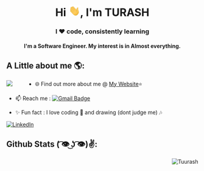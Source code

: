 <link rel="stylesheet" href="https://cdn.jsdelivr.net/gh/devicons/devicon@v2.11.0/devicon.min.css">
<h1 align="center">Hi <img src="https://raw.githubusercontent.com/ABSphreak/ABSphreak/master/gifs/Hi.gif" width="30px">, I'm TURASH</h1>
<h3 align="center">I ❤️ code, consistently learning</h3>

<h4 align='center'>I'm a Software Engineer. My interest is in Almost everything.</h4>


## A Little about me 🌎:
<img align='left' src='https://media.giphy.com/media/ZRtME5Wuk8Togu6jui/giphy.gif' width='15%'/>





- 🌐 Find out more about me @ <a href="https://tuurash.github.io/">My Website</a>⭐

- 📫 Reach me : 
[![Gmail Badge](https://img.shields.io/badge/-Gmail-ffffff?style=flat-square&logo=Gmail&logoColor=red&link=mailto:vsasvipul@gmail.com)](mailto:h.mohaimanul@gmail.com)


- ✨ Fun fact : I love coding 🐶 and drawing (dont judge me) 🎶

<p align="right">

  
  

<a href="https://www.linkedin.com/in/mohaimanul-haque-7463b8187/" target="_blank"><img src="https://img.shields.io/badge/LinkedIn-%230077B5.svg?&style=flat-square&logo=linkedin&logoColor=white" alt="LinkedIn"></a>







## Github Stats  ( ͡👁️ ͜ʖ ͡👁️)✌:
<p align="right"><img src="https://github-readme-stats.vercel.app/api?username=Tuurash&theme=graywhite&show_icons=true&hide_border=true" alt="Tuurash"  width="50%"/>
<!--  -->
</p>




